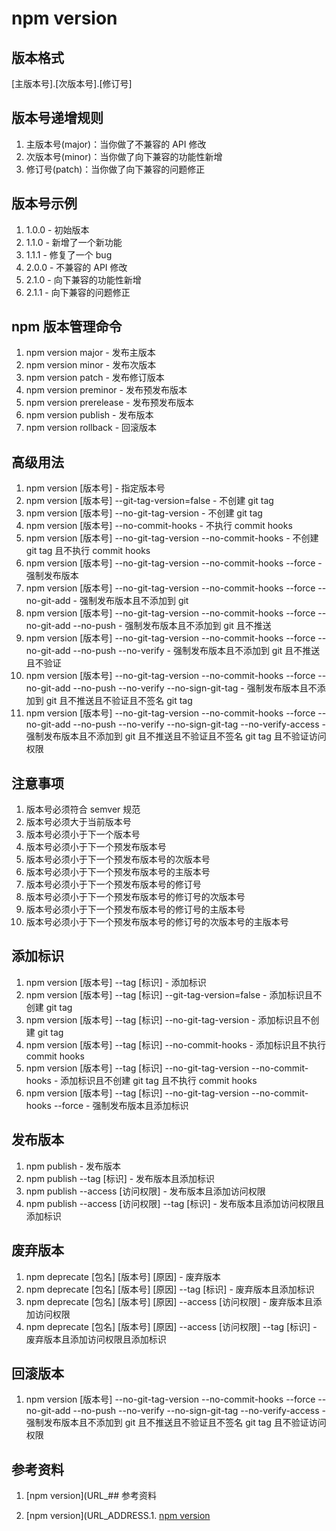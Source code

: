 # npm version

## 版本格式

[主版本号].[次版本号].[修订号]

## 版本号递增规则

1. 主版本号(major)：当你做了不兼容的 API 修改
2. 次版本号(minor)：当你做了向下兼容的功能性新增
3. 修订号(patch)：当你做了向下兼容的问题修正

## 版本号示例

1. 1.0.0 - 初始版本
2. 1.1.0 - 新增了一个新功能
3. 1.1.1 - 修复了一个 bug
4. 2.0.0 - 不兼容的 API 修改
5. 2.1.0 - 向下兼容的功能性新增
6. 2.1.1 - 向下兼容的问题修正

## npm 版本管理命令

1. npm version major - 发布主版本
2. npm version minor - 发布次版本
3. npm version patch - 发布修订版本
4. npm version preminor - 发布预发布版本
5. npm version prerelease - 发布预发布版本
6. npm version publish - 发布版本
7. npm version rollback - 回滚版本

## 高级用法

1. npm version [版本号] - 指定版本号
2. npm version [版本号] --git-tag-version=false - 不创建 git tag
3. npm version [版本号] --no-git-tag-version - 不创建 git tag
4. npm version [版本号] --no-commit-hooks - 不执行 commit hooks
5. npm version [版本号] --no-git-tag-version --no-commit-hooks - 不创建 git tag 且不执行 commit hooks
6. npm version [版本号] --no-git-tag-version --no-commit-hooks --force - 强制发布版本
7. npm version [版本号] --no-git-tag-version --no-commit-hooks --force --no-git-add - 强制发布版本且不添加到 git
8. npm version [版本号] --no-git-tag-version --no-commit-hooks --force --no-git-add --no-push - 强制发布版本且不添加到 git 且不推送
9. npm version [版本号] --no-git-tag-version --no-commit-hooks --force --no-git-add --no-push --no-verify - 强制发布版本且不添加到 git 且不推送且不验证
10. npm version [版本号] --no-git-tag-version --no-commit-hooks --force --no-git-add --no-push --no-verify --no-sign-git-tag - 强制发布版本且不添加到 git 且不推送且不验证且不签名 git tag
11. npm version [版本号] --no-git-tag-version --no-commit-hooks --force --no-git-add --no-push --no-verify --no-sign-git-tag --no-verify-access - 强制发布版本且不添加到 git 且不推送且不验证且不签名 git tag 且不验证访问权限

## 注意事项

1. 版本号必须符合 semver 规范
2. 版本号必须大于当前版本号
3. 版本号必须小于下一个版本号
4. 版本号必须小于下一个预发布版本号
5. 版本号必须小于下一个预发布版本号的次版本号
6. 版本号必须小于下一个预发布版本号的主版本号
7. 版本号必须小于下一个预发布版本号的修订号
8. 版本号必须小于下一个预发布版本号的修订号的次版本号
9. 版本号必须小于下一个预发布版本号的修订号的主版本号
10. 版本号必须小于下一个预发布版本号的修订号的次版本号的主版本号

## 添加标识

1. npm version [版本号] --tag [标识] - 添加标识
2. npm version [版本号] --tag [标识] --git-tag-version=false - 添加标识且不创建 git tag
3. npm version [版本号] --tag [标识] --no-git-tag-version - 添加标识且不创建 git tag
4. npm version [版本号] --tag [标识] --no-commit-hooks - 添加标识且不执行 commit hooks
5. npm version [版本号] --tag [标识] --no-git-tag-version --no-commit-hooks - 添加标识且不创建 git tag 且不执行 commit hooks
6. npm version [版本号] --tag [标识] --no-git-tag-version --no-commit-hooks --force - 强制发布版本且添加标识

## 发布版本

1. npm publish - 发布版本
2. npm publish --tag [标识] - 发布版本且添加标识
3. npm publish --access [访问权限] - 发布版本且添加访问权限
4. npm publish --access [访问权限] --tag [标识] - 发布版本且添加访问权限且添加标识

## 废弃版本

1. npm deprecate [包名] [版本号] [原因] - 废弃版本
2. npm deprecate [包名] [版本号] [原因] --tag [标识] - 废弃版本且添加标识
3. npm deprecate [包名] [版本号] [原因] --access [访问权限] - 废弃版本且添加访问权限
4. npm deprecate [包名] [版本号] [原因] --access [访问权限] --tag [标识] - 废弃版本且添加访问权限且添加标识

## 回滚版本

1. npm version [版本号] --no-git-tag-version --no-commit-hooks --force --no-git-add --no-push --no-verify --no-sign-git-tag --no-verify-access - 强制发布版本且不添加到 git 且不推送且不验证且不签名 git tag 且不验证访问权限

## 参考资料

1. [npm version](URL\_## 参考资料

1. [npm version](URL_ADDRESS.1. [npm version](https://docs.npmjs.com/cli/v10/commands/npm-version)
